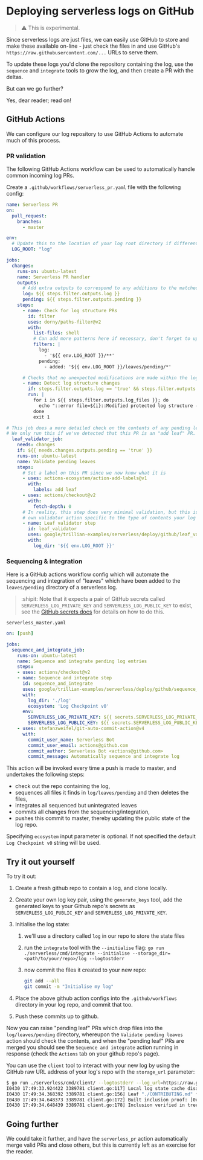 # Deploying serverless logs on GitHub

> :warning: This is experimental.

Since serverless logs are just files, we can easily use GitHub to store and
make these available on-line - just check the files in and use GitHub's
`https://raw.githubusercontent.com/...` URLs to serve them.

To update these logs you'd clone the repository containing the log, use the
`sequence` and `integrate` tools to grow the log, and then create a PR with
the deltas.

But can we go further?

Yes, dear reader; read on!

## GitHub Actions

We can configure our log repository to use GitHub Actions to automate much of
this process.

### PR validation

The following GitHub Actions workflow can be used to automatically handle common 
incoming log PRs.

Create a `.github/workflows/serverless_pr.yaml` file with the following config:

```yaml
name: Serverless PR
on:
  pull_request:
    branches:
      - master

env:
  # Update this to the location of your log root directory if different:
  LOG_ROOT: "log"

jobs:
  changes:
    runs-on: ubuntu-latest
    name: Serverless PR handler
    outputs:
      # Add extra outputs to correspond to any additions to the matched patterns in the filter step below.
      log: ${{ steps.filter.outputs.log }}
      pending: ${{ steps.filter.outputs.pending }}
    steps:
      - name: Check for log structure PRs
        id: filter
        uses: dorny/paths-filter@v2
        with:
          list-files: shell
          # Can add more patterns here if necessary, don't forget to update the outputs above if you do so!
          filters: |
            log:
              - '${{ env.LOG_ROOT }}/**'
            pending:
              - added: '${{ env.LOG_ROOT }}/leaves/pending/*'

      # Checks that no unexpected modifications are made within the log directory.
      - name: Detect log structure changes
        if: steps.filter.outputs.log == 'true' && steps.filter.outputs.pending == 'false'
        run: |
          for i in ${{ steps.filter.outputs.log_files }}; do
            echo "::error file=${i}::Modified protected log structure - ensure additions are placed in the ${{ env.LOG_ROOT }}/leaves/pending directory"
          done
          exit 1

# This job does a more detailed check on the contents of any pending leaves added.
# We only run this if we've detected that this PR is an "add leaf" PR.
  leaf_validator_job:
    needs: changes
    if: ${{ needs.changes.outputs.pending == 'true' }}
    runs-on: ubuntu-latest
    name: Validate pending leaves
    steps:
      # Set a label on this PR since we now know what it is
      - uses: actions-ecosystem/action-add-labels@v1
        with:
          labels: add leaf
      - uses: actions/checkout@v2
        with:
          fetch-depth: 0
      # In reality, this step does very minimal validation, but this is where you'd add your
      # own validator action specific to the type of contents your log should contain.
      - name: Leaf validator step
        id: leaf_validator
        uses: google/trillian-examples/serverless/deploy/github/leaf_validator@HEAD
        with:
          log_dir: '${{ env.LOG_ROOT }}'
```

### Sequencing & integration

Here is a GitHub actions workflow config which will automate the sequencing
and integration of "leaves" which have been added to the `leaves/pending`
directory of a serverless log.

> :shipit: Note that it expects a pair of GitHub secrets called
`SERVERLESS_LOG_PRIVATE_KEY` and `SERVERLESS_LOG_PUBLIC_KEY` to exist, see 
the [GitHub secrets docs](https://docs.github.com/en/actions/reference/encrypted-secrets#creating-encrypted-secrets-for-a-repository)
for details on how to do this.

`serverless_master.yaml`

```yaml
on: [push]

jobs:
  sequence_and_integrate_job:
    runs-on: ubuntu-latest
    name: Sequence and integrate pending log entries
    steps:
    - uses: actions/checkout@v2
    - name: Sequence and integrate step
      id: sequence_and_integrate
      uses: google/trillian-examples/serverless/deploy/github/sequence_and_integrate@master
      with:
        log_dir: './log'
        ecosystem: 'Log Checkpoint v0'
      env:
        SERVERLESS_LOG_PRIVATE_KEY: ${{ secrets.SERVERLESS_LOG_PRIVATE_KEY }}
        SERVERLESS_LOG_PUBLIC_KEY: ${{ secrets.SERVERLESS_LOG_PUBLIC_KEY }}
    - uses: stefanzweifel/git-auto-commit-action@v4
      with:
        commit_user_name: Serverless Bot
        commit_user_email: actions@github.com
        commit_author: Serverless Bot <actions@github.com>
        commit_message: Automatically sequence and integrate log
```

This action will be invoked every time a push is made to master, and undertakes
the following steps:

- check out the repo containing the log,
- sequences all files it finds in `log/leaves/pending` and then deletes the files,
- integrates all sequenced but unintegrated leaves
- commits all changes from the sequencing/integration,
- pushes this commit to master, thereby updating the public state of the log repo.

Specifying `ecosystem` input parameter is optional. If not specified the default
`Log Checkpoint v0` string will be used.

## Try it out yourself

To try it out:

1. Create a fresh github repo to contain a log, and clone locally.
2. Create your own log key pair, using the `generate_keys` tool, add the generated keys
   to your Github repo's secrets as `SERVERLESS_LOG_PUBLIC_KEY` and
   `SERVERLESS_LOG_PRIVATE_KEY`.
2. Initialise the log state:
    1. we'll use a directory called `log` in our repo to
       store the state files
    2. run the `integrate` tool with the `--initialise` flag:
      `go run ./serverless/cmd/integrate --initialise --storage_dir=<path/to/your/repo>/log --logtostderr`
    3. now commit the files it created to your new repo:

       ```bash
       git add --all
       git commit -m "Initialise my log"
       ```

3. Place the above github action configs into the `.github/workflows` directory in
   your log repo, and commit that too.
4. Push these commits up to github.

Now you can raise "pending leaf" PRs which drop files into the
`log/leaves/pending` directory, whereupon the `Validate pending leaves` action
should check the contents, and when the "pending leaf" PRs are merged you
should see the `Sequence and integrate` action running in response (check the
`Actions` tab on your github repo's page).

You can use the `client` tool to interact with your new log by using the GitHub
raw URL address of your log's repo with the `storage_url` parameter:

```bash
$ go run ./serverless/cmd/client/ --logtostderr --log_url=https://raw.githubusercontent.com/AlCutter/serverless-test/master/log/ -v=2 --cache_dir="" inclusion ./CONTRIBUTING.md
I0430 17:49:33.924422 3389781 client.go:117] Local log state cache disabled
I0430 17:49:34.368392 3389781 client.go:156] Leaf "./CONTRIBUTING.md" found at index 1
I0430 17:49:34.648373 3389781 client.go:172] Built inclusion proof: [0xfe4ac37cf74158146b2ab74af030687428fdc59637c5e19a66cdd3a36b29d3e1 0x5dafd147891541a65988be686b77a9cf41f8760b5d10b99f09dddba53c995670]
I0430 17:49:34.648439 3389781 client.go:178] Inclusion verified in tree size 3, with root 0x676386dbcaec44d69736e1bf709d6c1e5492874e78bbf4920b79944bcfb08927
```

## Going further

We could take it further, and have the `serverless_pr` action
automatically merge valid PRs and close others, but this is currently left as
an exercise for the reader.
